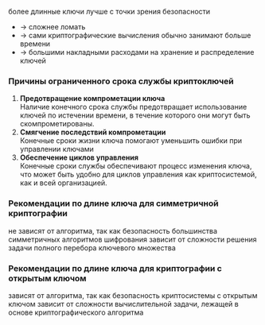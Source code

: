 более длинные ключи лучше с точки зрения безопасности
- -> сложнее ломать
- -> сами криптографические вычисления обычно занимают больше времени
- -> большими накладными расходами на хранение и распределение ключей

### Причины ограниченного срока службы криптоключей

1. **Предотвращение компрометации ключа**<br>Наличие конечного срока службы предотвращает использование ключей по истечении времени, в течение которого они могут быть скомпрометированы.
1. **Смягчение последствий компрометации**<br>Конечные сроки жизни ключа помогают уменьшить ошибки при управлении ключами
1. **Обеспечение циклов управления**<br>Конечные сроки службы обеспечивают процесс изменения ключа, что может быть удобно для циклов управления как криптосистемой, как и всей организацией.

### Рекомендации по длине ключа для симметричной криптографии

не зависят от алгоритма, так как безопасность большинства симметричных алгоритмов шифрования зависит от сложности решения задачи полного перебора ключевого множества

### Рекомендации по длине ключа для криптографии с открытым ключом

зависят от алгоритма, так как безопасность криптосистемы с открытым ключом зависит от сложности вычислительной задачи, лежащей в основе криптографического алгоритма


